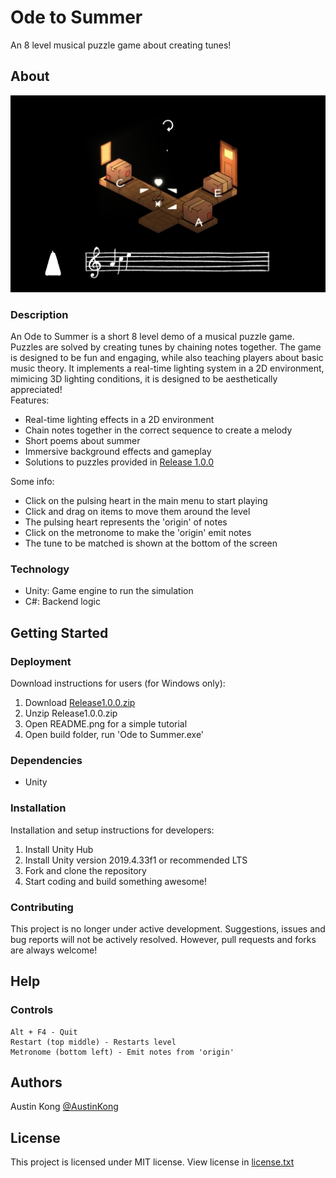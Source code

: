 # Ode to Summer
An 8 level musical puzzle game about creating tunes!
## About
![Image](Image.png)
### Description
An Ode to Summer is a short 8 level demo of a musical puzzle game. Puzzles are solved by creating tunes by chaining notes together. The game is designed to be fun and engaging, while also teaching players about basic music theory. It implements a real-time lighting system in a 2D environment, mimicing 3D lighting conditions, it is designed to be aesthetically appreciated!
<br>
Features:

* Real-time lighting effects in a 2D environment
* Chain notes together in the correct sequence to create a melody
* Short poems about summer
* Immersive background effects and gameplay
* Solutions to puzzles provided in [Release 1.0.0](https://github.com/AustinKong/ode-to-summer/releases/tag/v1.0.0)

Some info:
* Click on the pulsing heart in the main menu to start playing
* Click and drag on items to move them around the level
* The pulsing heart represents the 'origin' of notes
* Click on the metronome to make the 'origin' emit notes
* The tune to be matched is shown at the bottom of the screen

### Technology
* Unity: Game engine to run the simulation
* C#: Backend logic
## Getting Started
### Deployment
Download instructions for users (for Windows only):
1. Download [Release1.0.0.zip](https://github.com/AustinKong/ode-to-summer/releases/tag/v1.0.0)
2. Unzip Release1.0.0.zip
3. Open README.png for a simple tutorial
4. Open build folder, run 'Ode to Summer.exe'
### Dependencies
* Unity
### Installation
Installation and setup instructions for developers:
1. Install Unity Hub
2. Install Unity version 2019.4.33f1 or recommended LTS
3. Fork and clone the repository
4. Start coding and build something awesome!
### Contributing
This project is no longer under active development. Suggestions, issues and bug reports will not be actively resolved. However, pull requests and forks are always welcome!
## Help
### Controls
	Alt + F4 - Quit
	Restart (top middle) - Restarts level
	Metronome (bottom left) - Emit notes from 'origin'
	
## Authors
Austin Kong [@AustinKong](https://github.com/AustinKong)
## License
This project is licensed under MIT license. View license in [license.txt](license.txt)
